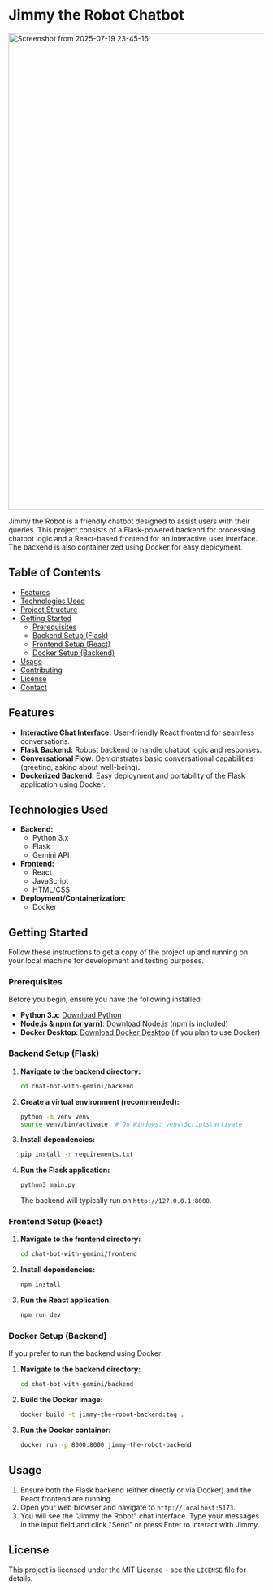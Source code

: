 # Jimmy the Robot Chatbot

<img width="930" height="938" alt="Screenshot from 2025-07-19 23-45-16" src="https://github.com/user-attachments/assets/87e088a6-e0cb-420b-9452-7fb1ef930fb0" />

Jimmy the Robot is a friendly chatbot designed to assist users with their queries. This project consists of a Flask-powered backend for processing chatbot logic and a React-based frontend for an interactive user interface. The backend is also containerized using Docker for easy deployment.

## Table of Contents

* [Features](#features)
* [Technologies Used](#technologies-used)
* [Project Structure](#project-structure)
* [Getting Started](#getting-started)
    * [Prerequisites](#prerequisites)
    * [Backend Setup (Flask)](#backend-setup-flask)
    * [Frontend Setup (React)](#frontend-setup-react)
    * [Docker Setup (Backend)](#docker-setup-backend)
* [Usage](#usage)
* [Contributing](#contributing)
* [License](#license)
* [Contact](#contact)

## Features

* **Interactive Chat Interface:** User-friendly React frontend for seamless conversations.
* **Flask Backend:** Robust backend to handle chatbot logic and responses.
* **Conversational Flow:** Demonstrates basic conversational capabilities (greeting, asking about well-being).
* **Dockerized Backend:** Easy deployment and portability of the Flask application using Docker.

## Technologies Used

* **Backend:**
    * Python 3.x
    * Flask
    * Gemini API
* **Frontend:**
    * React
    * JavaScript
    * HTML/CSS
* **Deployment/Containerization:**
    * Docker

## Getting Started

Follow these instructions to get a copy of the project up and running on your local machine for development and testing purposes.

### Prerequisites

Before you begin, ensure you have the following installed:

* **Python 3.x**: [Download Python](https://www.python.org/downloads/)
* **Node.js & npm (or yarn)**: [Download Node.js](https://nodejs.org/en/download/) (npm is included)
* **Docker Desktop**: [Download Docker Desktop](https://www.docker.com/products/docker-desktop/) (if you plan to use Docker)

### Backend Setup (Flask)

1.  **Navigate to the backend directory:**
    ```bash
    cd chat-bot-with-gemini/backend
    ```

2.  **Create a virtual environment (recommended):**
    ```bash
    python -m venv venv
    source venv/bin/activate  # On Windows: venv\Scripts\activate
    ```

3.  **Install dependencies:**
    ```bash
    pip install -r requirements.txt
    ```

4.  **Run the Flask application:**
    ```bash
    python3 main.py
    ```
    The backend will typically run on `http://127.0.0.1:8000`.

### Frontend Setup (React)

1.  **Navigate to the frontend directory:**
    ```bash
    cd chat-bot-with-gemini/frontend
    ```

2.  **Install dependencies:**
    ```bash
    npm install
    ```

3.  **Run the React application:**
    ```bash
    npm run dev
    ```

### Docker Setup (Backend)

If you prefer to run the backend using Docker:

1.  **Navigate to the backend directory:**
    ```bash
    cd chat-bot-with-gemini/backend
    ```

2.  **Build the Docker image:**
    ```bash
    docker build -t jimmy-the-robot-backend:tag .
    ```

3.  **Run the Docker container:**
    ```bash
    docker run -p 8000:8000 jimmy-the-robot-backend
    ```

## Usage

1.  Ensure both the Flask backend (either directly or via Docker) and the React frontend are running.
2.  Open your web browser and navigate to `http://localhost:5173`.
3.  You will see the "Jimmy the Robot" chat interface. Type your messages in the input field and click "Send" or press Enter to interact with Jimmy.

## License

This project is licensed under the MIT License - see the `LICENSE` file for details.
